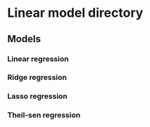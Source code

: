 # Linear model directory

## Models

### Linear regression


### Ridge regression


### Lasso regression


### Theil-sen regression

